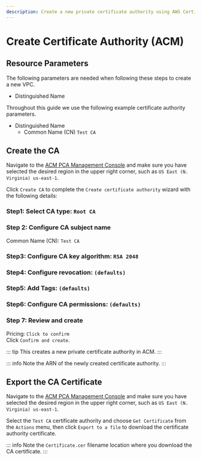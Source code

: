 ```yaml
---
description: Create a new private certificate authority using AWS Certificate Manager.
---
```


# Create Certificate Authority (ACM)

## Resource Parameters

The following parameters are needed when following these steps to create a new VPC.

* Distinguished Name

Throughout this guide we use the following example certificate authority parameters.

* Distinguished Name
  * Common Name (CN) `Test CA`

## Create the CA

Navigate to the [ACM PCA Management Console](https://console.aws.amazon.com/acm-pca) and make sure you have selected the desired region in the upper right corner, such as `US East (N. Virginia) us-east-1`.

Click `Create CA` to complete the `Create certificate authority` wizard with the following details:

### Step1: Select CA type: `Root CA`

### Step 2: Configure CA subject name

Common Name (CN): `Test CA`

### Step3: Configure CA key algorithm: `RSA 2048`

### Step4: Configure revocation: `(defaults)`

### Step5: Add Tags: `(defaults)`

### Step6: Configure CA permissions: `(defaults)`

### Step 7: Review and create

Pricing: `Click to confirm`\
Click `Confirm and create`.

::: tip
This creates a new private certificate authority in ACM.
:::

::: info
Note the ARN of the newly created certificate authority.
:::

## Export the CA Certificate

Navigate to the [ACM PCA Management Console](https://console.aws.amazon.com/acm-pca) and make sure you have selected the desired region in the upper right corner, such as `US East (N. Virginia) us-east-1`.

Select the `Test CA` certificate authority and choose `Get Certificate` from the `Actions` menu, then click `Export to a file` to download the certificate authority certificate.

::: info
Note the `Certificate.cer` filename location where you download the CA certificate.
:::
